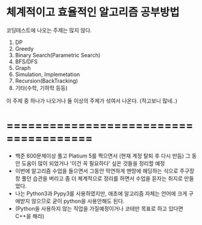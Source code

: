 # 체계적이고 효율적인 알고리즘 공부방법

코딩테스트에 나오는 주제는 많지 않다.
1. DP
2. Greedy
3. Binary Search(Parametric Search)
4. BFS/DFS
5. Graph
6. Simulation, Implemetation
7. Recursion(BackTracking)
8. 기타(수학, 기하학 등등)

이 주제 중 하나가 나오거나 둘 이상의 주제가 섞여서 나온다. (적고보니 많네..)

# ======================================
* 백준 600문제이상 풀고 Platium 5를 찍으면서 (현재 계정 탈퇴 후 다시 만듬) 그 동안 도움이 많이 되었거나 '이건 꼭 필요하다' 싶은 것들을 정리할 예정
* 이번에 알고리즘 수업을 들으면서 그동안 막연하게 맨땅에 헤딩하는 식으로 주구장창 풀던 습관을 버리고 좀 더 체계적으로 정리를 하면서 수업을 듣자는 취지로 만들었다.
* 나는 Python3과 Pypy3를 사용하였지만, 애초에 알고리즘 자체는 언어에 크게 구애받지 않으므로 굳이 python을 사용안해도 된다.
* (Python을 사용하지 않는 직업을 가질예정이거나 코테만 목표로 하고 있다면 C++을 해라)

